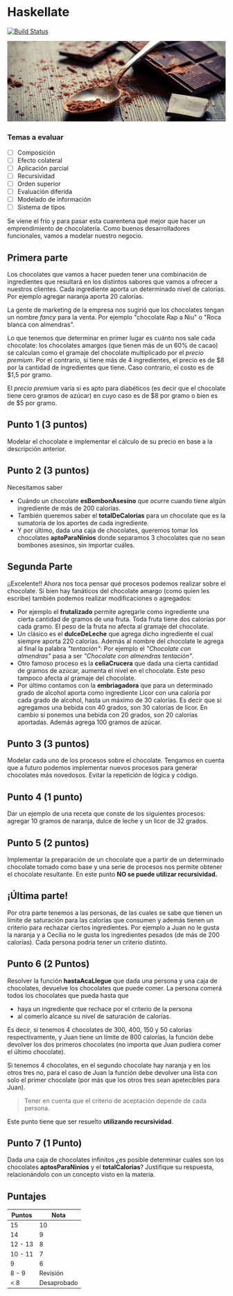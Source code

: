 # Haskellate
 
[![Build Status](https://travis-ci.com/Juancete/chocolateria.svg?token=7kn2iattJERWx3nrSmdM&branch=master)](https://travis-ci.com/Juancete/chocolateria)
 
![Cover](images/chocolate_cocoa_spoon.jpg)
 
### Temas a evaluar
- [ ] Composición
- [ ] Efecto colateral
- [ ] Aplicación parcial
- [ ] Recursividad
- [ ] Orden superior
- [ ] Evaluación diferida
- [ ] Modelado de información
- [ ] Sistema de tipos
 
Se viene el frío y para pasar esta cuarentena qué mejor que hacer un emprendimiento de chocolatería. Como buenos desarrolladores funcionales, vamos a modelar nuestro negocio.
 
## Primera parte
 
Los chocolates que vamos a hacer pueden tener una combinación de ingredientes que resultará en los distintos sabores que vamos a ofrecer a nuestros clientes. Cada ingrediente aporta un determinado nivel de calorías. Por ejemplo agregar naranja aporta 20 calorías.
 
La gente de marketing de la empresa nos sugirió que los chocolates tengan un nombre *fancy* para la venta. Por ejemplo "chocolate Rap a Niu" o "Roca blanca con almendras".
 
Lo que tenemos que determinar en primer lugar es cuánto nos sale cada chocolate: los chocolates amargos (que tienen más de un 60% de cacao) se calculan como el gramaje del chocolate multiplicado por el *precio premium*. Por el contrario, si tiene más de 4 ingredientes, el precio es de $8 por la cantidad de ingredientes que tiene. Caso contrario, el costo es de $1,5 por gramo.
 
El *precio premium* varía si es apto para diabéticos (es decir que el chocolate tiene cero gramos de azúcar) en cuyo caso es de $8 por gramo o bien es de $5 por gramo.
 
## Punto 1 (3 puntos)

Modelar el chocolate e implementar el cálculo de su precio en base a la descripción anterior.
 
## Punto 2 (3 puntos)
 
Necesitamos saber

- Cuándo un chocolate **esBombonAsesino** que ocurre cuando tiene algún ingrediente de más de 200 calorías.
- También queremos saber el **totalDeCalorias** para un chocolate que es la sumatoria de los aportes de cada ingrediente.
- Y por último, dada una caja de chocolates, queremos tomar los chocolates **aptoParaNinios** donde separamos 3 chocolates que no sean bombones asesinos, sin importar cuáles.
 
## Segunda Parte
 
¡¡Excelente!! Ahora nos toca pensar qué procesos podemos realizar sobre el chocolate. Si bien hay fanáticos del chocolate amargo (como quien les escribe) también podemos realizar modificaciones o agregados:

- Por ejemplo el **frutalizado** permite agregarle como ingrediente una cierta cantidad de gramos de una fruta. Toda fruta tiene dos calorías por cada gramo. El peso de la fruta no afecta al gramaje del chocolate.
- Un clásico es el **dulceDeLeche** que agrega dicho ingrediente el cual siempre aporta 220 calorías. Además al nombre del chocolate le agrega al final la palabra *"tentación"*: Por ejemplo el *"Chocolate con almendras"* pasa a ser *"Chocolate con almendras tentación"*.
- Otro famoso proceso es la **celiaCrucera** que dada una cierta cantidad de gramos de azúcar, aumenta el nivel en el chocolate. Este peso tampoco afecta al gramaje del chocolate.
- Por último contamos con la **embriagadora** que para un determinado grado de alcohol aporta como ingrediente Licor con una caloría por cada grado de alcohol, hasta un máximo de 30 calorías. Es decir que si agregamos una bebida con 40 grados, son 30 calorías de licor. En cambio si ponemos una bebida con 20 grados, son 20 calorías aportadas. Además agrega 100 gramos de azúcar.
  
## Punto 3 (3 puntos)

Modelar cada uno de los procesos sobre el chocolate. Tengamos en cuenta que a futuro podemos implementar nuevos procesos para generar chocolates más novedosos. Evitar la repetición de lógica y código.
 
## Punto 4 (1 punto)

Dar un ejemplo de una receta que conste de los siguientes procesos: agregar 10 gramos de naranja, dulce de leche y un licor de 32 grados.
 
## Punto 5 (2 puntos)

Implementar la preparación de un chocolate que a partir de un determinado chocolate tomado como base y una serie de procesos nos permite obtener el chocolate resultante. En este punto **NO se puede utilizar recursividad.**
 
## ¡Última parte!

Por otra parte tenemos a las personas, de las cuales se sabe que tienen un límite de saturación para las calorías que consumen y además tienen un criterio para rechazar ciertos ingredientes. Por ejemplo a Juan no le gusta la naranja y a Cecilia no le gusta los ingredientes pesados (de más de 200 calorías). Cada persona podría tener un criterio distinto.
 
## Punto 6 (2 Puntos)
 
Resolver la función **hastaAcaLlegue** que dada una persona y una caja de chocolates, devuelve los chocolates que puede comer. La persona comerá todos los chocolates que pueda hasta que
- haya un ingrediente que rechace por el criterio de la persona
- al comerlo alcance su nivel de saturación de calorías. 

Es decir, si tenemos 4 chocolates de 300, 400, 150 y 50 calorías respectivamente, y Juan tiene un límite de 800 calorías, la función debe devolver los dos primeros chocolates (no importa que Juan pudiera comer el último chocolate).

Si tenemos 4 chocolates, en el segundo chocolate hay naranja y en los otros tres no, para el caso de Juan la función debe devolver una lista con solo el primer chocolate (por más que los otros tres sean apetecibles para Juan).

> Tener en cuenta que el criterio de aceptación depende de cada persona.

Este punto tiene que ser resuelto **utilizando recursividad**.
 
## Punto 7 (1 Punto)

Dada una caja de chocolates infinitos ¿es posible determinar cuáles son los chocolates **aptosParaNinios** y el **totalCalorias**? Justifique su respuesta, relacionándolo con un concepto visto en la materia.
 
## Puntajes

Puntos | Nota
------ | -----
15 | 10
14 | 9
12 - 13 | 8
10 - 11 | 7
9 | 6
8 - 9 | Revisión
< 8 | Desaprobado